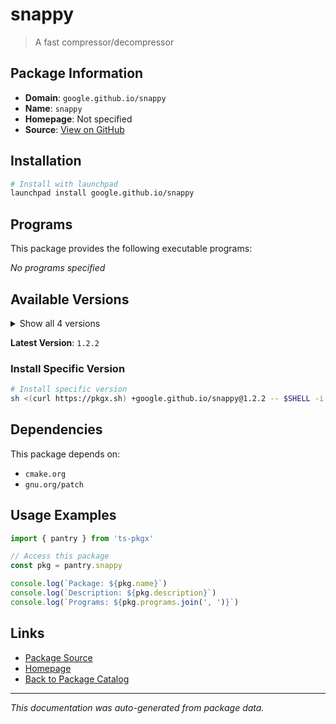 # snappy

> A fast compressor/decompressor

## Package Information

- **Domain**: `google.github.io/snappy`
- **Name**: `snappy`
- **Homepage**: Not specified
- **Source**: [View on GitHub](https://github.com/pkgxdev/pantry/tree/main/projects/google.github.io/snappy/package.yml)

## Installation

```bash
# Install with launchpad
launchpad install google.github.io/snappy
```

## Programs

This package provides the following executable programs:

*No programs specified*

## Available Versions

<details>
<summary>Show all 4 versions</summary>

- `1.2.2`, `1.2.1`, `1.2.0`, `1.1.10`

</details>

**Latest Version**: `1.2.2`

### Install Specific Version

```bash
# Install specific version
sh <(curl https://pkgx.sh) +google.github.io/snappy@1.2.2 -- $SHELL -i
```

## Dependencies

This package depends on:

- `cmake.org`
- `gnu.org/patch`

## Usage Examples

```typescript
import { pantry } from 'ts-pkgx'

// Access this package
const pkg = pantry.snappy

console.log(`Package: ${pkg.name}`)
console.log(`Description: ${pkg.description}`)
console.log(`Programs: ${pkg.programs.join(', ')}`)
```

## Links

- [Package Source](https://github.com/pkgxdev/pantry/tree/main/projects/google.github.io/snappy/package.yml)
- [Homepage](#)
- [Back to Package Catalog](../../../package-catalog.md)

---

*This documentation was auto-generated from package data.*
